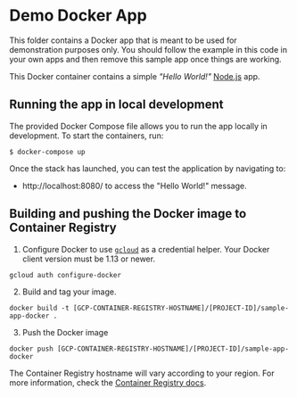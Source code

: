 # Demo Docker App

This folder contains a Docker app that is meant to be used for demonstration
purposes only. You should follow the example in this code in your own apps and
then remove this sample app once things are working.

This Docker container contains a simple _"Hello World!"_ [Node.js][node_js] app.

## Running the app in local development

The provided Docker Compose file allows you to run the app locally in development. To start the containers, run:

```
$ docker-compose up
```

Once the stack has launched, you can test the application by navigating to:

- http://localhost:8080/ to access the "Hello World!" message.

## Building and pushing the Docker image to Container Registry

1. Configure Docker to use [`gcloud`][gcloud_install_docs] as a credential helper.
   Your Docker client version must be 1.13 or newer.

```
gcloud auth configure-docker
```

2. Build and tag your image.

```
docker build -t [GCP-CONTAINER-REGISTRY-HOSTNAME]/[PROJECT-ID]/sample-app-docker .
```

3. Push the Docker image

```
docker push [GCP-CONTAINER-REGISTRY-HOSTNAME]/[PROJECT-ID]/sample-app-docker
```

The Container Registry hostname will vary according to your region. For more
information, check the [Container Registry docs][cr_docs].

[gcloud_install_docs]: https://cloud.google.com/sdk/docs/
[node_js]: https://nodejs.org
[cr_docs]: https://cloud.google.com/container-registry/docs/pushing-and-pulling
